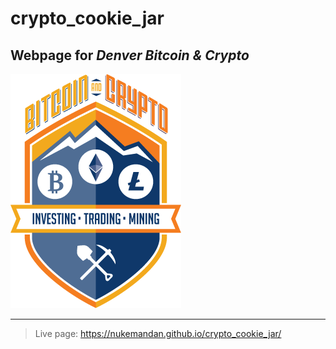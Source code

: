 # crypto_cookie_jar
## Webpage for   __***Denver Bitcoin &amp; Crypto***__
![Logo](./img/crypto_meetup_logo.png)
***
>Live page: https://nukemandan.github.io/crypto_cookie_jar/
